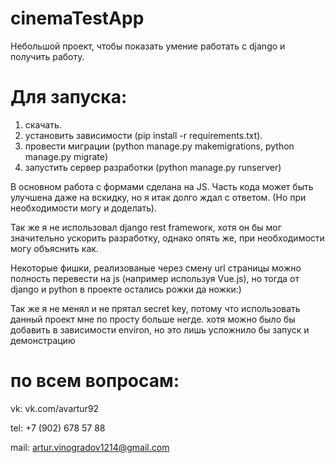 # cinemaTestApp
Небольшой проект, чтобы показать умение работать с django и получить работу.

# Для запуска:
1) скачать.
2) установить зависимости (pip install -r requirements.txt).
3) провести миграции (python manage.py makemigrations, python manage.py migrate)
4) запустить сервер разработки (python manage.py runserver)

В основном работа с формами сделана на JS. Часть кода может быть улучшена даже на вскидку, но я итак долго ждал с ответом. (Но при необходимости могу и доделать).

Так же я не использовал django rest frameworк, хотя он бы мог значительно ускорить разработку, однако опять же, при необходимости могу объяснить как.

Некоторые фишки, реализованые через смену url страницы можно полность перевести на js (например используя Vue.js), но тогда от django и python в проекте остались рожки да ножки:)

Так же я не менял и не прятал secret key, потому что использовать данный проект мне по просту больше негде. хотя можно было бы добавить в зависимости environ, но это лишь усложнило бы запуск и демонстрацию

# по всем вопросам:

vk: vk.com/avartur92

tel: +7 (902) 678 57 88

mail: artur.vinogradov1214@gmail.com
